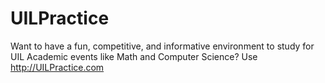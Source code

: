 # UILPractice
Want to have a fun, competitive, and informative environment to study for UIL Academic events like Math and Computer Science? Use http://UILPractice.com
